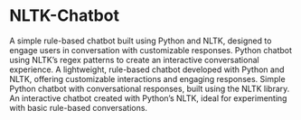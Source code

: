 # NLTK-Chatbot
A simple rule-based chatbot built using Python and NLTK, designed to engage users in conversation with customizable responses.
Python chatbot using NLTK’s regex patterns to create an interactive conversational experience.
A lightweight, rule-based chatbot developed with Python and NLTK, offering customizable interactions and engaging responses.
Simple Python chatbot with conversational responses, built using the NLTK library.
An interactive chatbot created with Python’s NLTK, ideal for experimenting with basic rule-based conversations.
